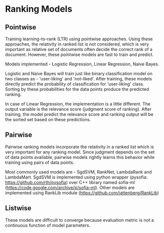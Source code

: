 # Ranking Models

## Pointwise
Training learning-to-rank (LTR) using pointwise approaches. Using these approaches, the relativity in ranked list is not considered, which is very important as relative set of documents often decide the correct rank of a document. However, these pointwise models are fast to train and predict.

Models implemented - Logistic Regression, Linear Regression, Naive Bayes.

Logistic and Naive Bayes will train just like binary classification model on two classes as - 'user-liking' and 'not-liked'.  After training, these models directly predict the probability of classification for 'user-liking' class. Sorting by these probabilities for the data points produce the predicted ranking.

In case of Linear Regression, the implementation is a little different. The output variable is the relevance score (judgment score of ranking). After training, the model predict the relevance score and ranking output will be the sorted set based on these predictions.


## Pairwise
Pairwise ranking models incorporate the relativity in a ranked list which is very important for any ranking model. Since judgment depends on the set of data points available, pairwise models rightly learns this behavior while training using pairs of data points.

Most commonly used models are - SgdSVM, RankNet, LambdaRank and LambdaMart. SgdSVM is implemented using python wrapper (pysofia: https://github.com/rth/pysofia) over C++ library named sofia-ml (https://code.google.com/archive/p/sofia-ml).
Other models are implemented using RankLib module (https://github.com/jattenberg/RankLib)

## Listwise
These models are difficult to converge because evaluation metric is not a continuous function of model parameters.

